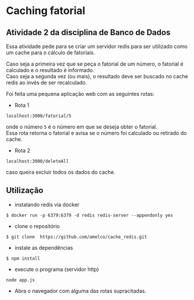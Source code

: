 # Caching fatorial

## Atividade 2 da disciplina de Banco de Dados

Essa atividade pede para se criar um servidor redis para ser utilizado como um
cache para o cálculo de fatoriais.

Caso seja a primeira vez que se peça o fatorial de um número,
o fatorial é calculado e o resultado é informado.  
Caso seja a segunda vez (ou mais), o resultado deve ser buscado no cache redis
ao invés de ser recalculado.

Foi feita uma pequena aplicação web com as seguintes rotas:

- Rota 1
```
localhost:3000/fatorial/5
```
onde o número `5` é o número em que se deseja obter o fatorial.  
Essa rota retorna o fatorial e avisa se o número foi calculado ou retirado do cache.

- Rota 2
```
localhost:3000/deleteAll
```
caso queira excluir todos os dados do cache.

## Utilização


- instalando redis via docker
```
$ docker run -p 6379:6379 -d redis redis-server --appendonly yes
```
- clone o repositório
```
$ git clone  https://github.com/amelco/cache_redis.git
```
- instale as dependências
```
$ npm install
```
- execute o programa (servidor http)
```
node app.js
```
- Abra o navegador com alguma das rotas supracitadas.
